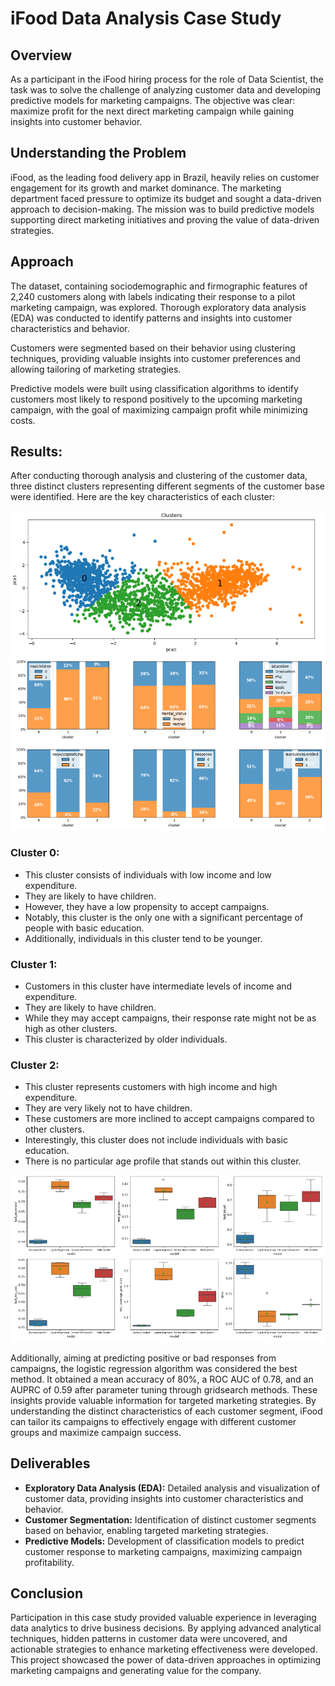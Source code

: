 # iFood Data Analysis Case Study

## Overview
As a participant in the iFood hiring process for the role of Data Scientist, the task was to solve the challenge of analyzing customer data and developing predictive models for marketing campaigns. The objective was clear: maximize profit for the next direct marketing campaign while gaining insights into customer behavior.

## Understanding the Problem
iFood, as the leading food delivery app in Brazil, heavily relies on customer engagement for its growth and market dominance. The marketing department faced pressure to optimize its budget and sought a data-driven approach to decision-making. The mission was to build predictive models supporting direct marketing initiatives and proving the value of data-driven strategies.

## Approach
The dataset, containing sociodemographic and firmographic features of 2,240 customers along with labels indicating their response to a pilot marketing campaign, was explored. Thorough exploratory data analysis (EDA) was conducted to identify patterns and insights into customer characteristics and behavior.

Customers were segmented based on their behavior using clustering techniques, providing valuable insights into customer preferences and allowing tailoring of marketing strategies.

Predictive models were built using classification algorithms to identify customers most likely to respond positively to the upcoming marketing campaign, with the goal of maximizing campaign profit while minimizing costs.

## Results:

After conducting thorough analysis and clustering of the customer data, three distinct clusters representing different segments of the customer base were identified. Here are the key characteristics of each cluster:

![Clusters Observation](reports/clusters_segmentation.png "Clusters Observation")
![Clusters Profile](reports/clusters_profile.png "Clusters Profile")

### Cluster 0:
- This cluster consists of individuals with low income and low expenditure.
- They are likely to have children.
- However, they have a low propensity to accept campaigns.
- Notably, this cluster is the only one with a significant percentage of people with basic education.
- Additionally, individuals in this cluster tend to be younger.

### Cluster 1:
- Customers in this cluster have intermediate levels of income and expenditure.
- They are likely to have children.
- While they may accept campaigns, their response rate might not be as high as other clusters.
- This cluster is characterized by older individuals.

### Cluster 2:
- This cluster represents customers with high income and high expenditure.
- They are very likely not to have children.
- These customers are more inclined to accept campaigns compared to other clusters.
- Interestingly, this cluster does not include individuals with basic education.
- There is no particular age profile that stands out within this cluster.
  
![Model Comparison](reports/models_performance.png "Model Comparison")

Additionally, aiming at predicting positive or bad responses from campaigns, the logistic regression algorithm was considered the best method. It obtained a mean accuracy of 80%, a ROC AUC of 0.78, and an AUPRC of 0.59 after parameter tuning through gridsearch methods. These insights provide valuable information for targeted marketing strategies. By understanding the distinct characteristics of each customer segment, iFood can tailor its campaigns to effectively engage with different customer groups and maximize campaign success.

## Deliverables
- **Exploratory Data Analysis (EDA):** Detailed analysis and visualization of customer data, providing insights into customer characteristics and behavior.
- **Customer Segmentation:** Identification of distinct customer segments based on behavior, enabling targeted marketing strategies.
- **Predictive Models:** Development of classification models to predict customer response to marketing campaigns, maximizing campaign profitability.

## Conclusion
Participation in this case study provided valuable experience in leveraging data analytics to drive business decisions. By applying advanced analytical techniques, hidden patterns in customer data were uncovered, and actionable strategies to enhance marketing effectiveness were developed. This project showcased the power of data-driven approaches in optimizing marketing campaigns and generating value for the company.

